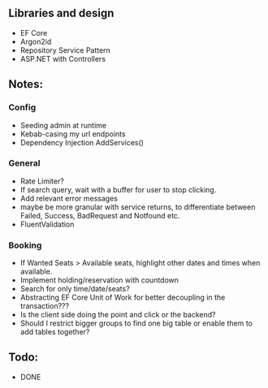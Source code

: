 ## Libraries and design

- EF Core
- Argon2id
- Repository Service Pattern
- ASP.NET with Controllers


## Notes: 

### Config
- Seeding admin at runtime
- Kebab-casing my url endpoints
- Dependency Injection AddServices() 

### General
- Rate Limiter?
- If search query, wait with a buffer for user to stop clicking.
- Add relevant error messages
- maybe be more granular with service returns, to differentiate between Failed, Success, BadRequest and Notfound etc.
- FluentValidation
### Booking
- If Wanted Seats > Available seats, highlight other dates and times when available.
- Implement holding/reservation with countdown
- Search for only time/date/seats?
- Abstracting EF Core Unit of Work for better decoupling in the transaction???
- Is the client side doing the point and click or the backend?
- Should I restrict bigger groups to find one big table or enable them to add tables together?

## Todo:

- DONE 